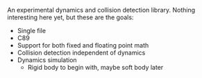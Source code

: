 An experimental dynamics and collision detection library. Nothing interesting here yet, but these are the goals:

  * Single file
  * C89
  * Support for both fixed and floating point math
  * Collision detection independent of dynamics
  * Dynamics simulation
    - Rigid body to begin with, maybe soft body later